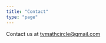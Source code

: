 ```yaml
---
title: "Contact"
type: "page"
---
```


Contact us at [tvmathcircle@gmail.com](mailto:tvmathcircle@gmail.com)
